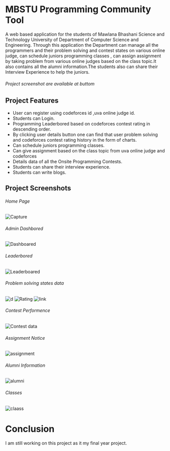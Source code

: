 # MBSTU Programming Community Tool
A web based application for the students of Mawlana Bhashani Science and Technology University of Department of Computer Science and Engineering.
Through this application the Department can manage all the programmers and their problem solving and contest states on various online judge, can schedule juniors programming classes , can assign assignment  by taking problem from various online judges based on the class topic.It also contains all the alumni information.The students also can share their Interview Experience to help the juniors.
###### Project screenshot are available at buttom
## Project Features
* User can register using codeforces id ,uva online judge  id.
* Students can Login.
* Programming Leaderbored based on codeforces contest rating in descending order.
* By clicking user details button one can find that user problem solving 
 and codeforces contest rating history in the form of charts.
* Can schedule juniors programming classes.
* Can give assignment based on the class topic from uva online judge and codeforces
* Details data of all the Onsite Programming Contests.
* Students can share their interview experience.
* Students can write blogs.

## Project Screenshots
###### Home Page
![Capture](https://user-images.githubusercontent.com/76808239/132962652-60121e41-3397-4db6-9296-2691c22ffc01.PNG)
###### Admin Dashbored
![Dashboared](https://user-images.githubusercontent.com/76808239/132962665-546dd92d-42ec-4200-b7dc-05bacc31805f.PNG)
###### Leaderbored
![Leaderboared](https://user-images.githubusercontent.com/76808239/132962701-b8958777-4d5a-4618-a553-2c1b291a4e2e.PNG)
###### Problem solving states data
![d](https://user-images.githubusercontent.com/76808239/132962853-73747728-b496-4a33-ad84-5e51f4820a40.PNG)
![Rating](https://user-images.githubusercontent.com/76808239/132962879-94e7403e-4b60-42db-b150-31d5cbc18602.PNG)
![link](https://user-images.githubusercontent.com/76808239/132962892-18bc9fc8-448a-47f6-9593-4209ea446231.PNG)
###### Contest Performence
![Contest data](https://user-images.githubusercontent.com/76808239/132962709-dda03b6e-cfdb-43ff-b6dc-2756d4c606ef.PNG)
###### Assignment Notice
![assignment](https://user-images.githubusercontent.com/76808239/132962775-cc63c416-e045-4f8a-9e25-15805f83d4a2.PNG)
###### Alumni Information
![alumni](https://user-images.githubusercontent.com/76808239/132962738-fbabb756-0ae9-450b-a5f6-8a8d0d66245b.PNG)
###### Classes
![claass](https://user-images.githubusercontent.com/76808239/132962755-05b5feb8-ffae-4643-ad38-d80da1fa9a31.PNG)

# Conclusion
I am still working on this project as it my final year project.

